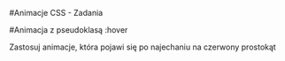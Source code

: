 #Animacje CSS - Zadania

#Animacja z pseudoklasą :hover

Zastosuj animacje, która pojawi się po najechaniu na czerwony prostokąt
